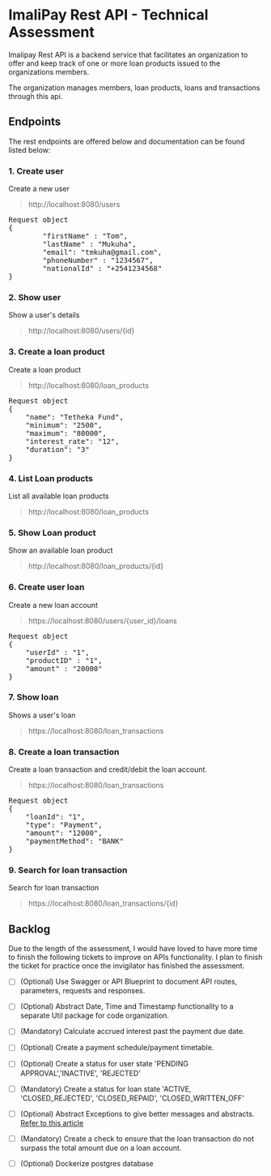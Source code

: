 # ImaliPay Rest API - Technical Assessment

Imalipay Rest API is a backend service that facilitates an organization to offer and keep track of one or more loan products issued to the organizations members.

The organization manages members, loan products, loans and transactions through this api.


## Endpoints
The rest endpoints are offered below and documentation can be found listed below:

### 1. Create user
Create a new user
> http://localhost:8080/users
<pre>
Request object
{
        "firstName" : "Tom",
        "lastName" : "Mukuha",
        "email": "tmkuha@gmail.com",
        "phoneNumber" : "1234567",
        "nationalId" : "+2541234568"
}
</pre>

### 2. Show user
Show a user's details
> http://localhost:8080/users/{id}
### 3. Create a loan product
Create a loan product
> http://localhost:8080/loan_products
<pre>
Request object
{
    "name": "Tetheka Fund",
    "minimum": "2500",
    "maximum": "80000",
    "interest_rate": "12",
    "duration": "3"
}
</pre>
### 4. List Loan products
List all available loan products
> http://localhost:8080/loan_products
### 5. Show Loan product
Show an available loan product
> http://localhost:8080/loan_products/{id}
### 6. Create user loan
Create a new loan account
> https://localhost:8080/users/{user_id}/loans
<pre>
Request object
{
    "userId" : "1",
    "productID" : "1",
    "amount" : "20000"
}
</pre>

### 7. Show loan
Shows a user's loan
> https://localhost:8080/loan_transactions
### 8. Create a loan transaction
Create a loan transaction and credit/debit the loan account.
> https://localhost:8080/loan_transactions
<pre>
Request object
{
    "loanId": "1",
    "type": "Payment",
    "amount": "12000",
    "paymentMethod": "BANK"
}
</pre>
### 9. Search for loan transaction
Search for loan transaction
> https://localhost:8080/loan_transactions/{id}

## Backlog
Due to the length of the assessment, I would have loved to have more time to finish the following tickets to improve on
APIs functionality. I plan to finish the ticket for practice once the invigilator has finished the assessment.

- [ ] (Optional) Use Swagger or API Blueprint to document API routes, parameters, requests and responses.
- [ ] (Optional) Abstract Date, Time and Timestamp functionality to a separate Util package for code organization.
- [ ] (Mandatory) Calculate accrued interest past the payment due date.
- [ ] (Optional) Create a payment schedule/payment timetable.
- [ ] (Optional) Create a status for user state 'PENDING APPROVAL','INACTIVE', 'REJECTED'
- [ ] (Mandatory) Create a status for loan state 'ACTIVE, 'CLOSED_REJECTED', 'CLOSED_REPAID', 'CLOSED_WRITTEN_OFF'
- [ ] (Optional) Abstract Exceptions to give better messages and abstracts. [Refer to this article](https://www.toptal.com/java/spring-boot-rest-api-error-handling)
- [ ] (Mandatory) Create a check to ensure that the loan transaction do not surpass the total amount due on a loan account.
- [ ] (Optional) Dockerize postgres database




